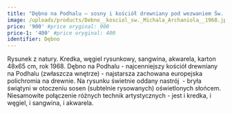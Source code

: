 ```yaml
---
title: "Dębno na Podhalu – sosny i kościół drewniany pod wezwaniem Św. Michała Archanioła (1968)"
image: /uploads/products/Debno__kosciol_sw._Michala_Archaniola__1968.jpg
price: '900' #price oryginal: 900
price-1: '400' #price oryginal: 400
identifier: Dębno
---
```


Rysunek z natury. Kredka, węgiel rysunkowy, sangwina, akwarela, karton 48x65 cm, rok 1968. Dębno na Podhalu - najcenniejszy kościół drewniany na Podhalu (zwłaszcza wnętrze) - najstarsza zachowana europejska polichromia na drewnie.
Na rysunku świetnie oddany nastrój  - bryła świątyni w otoczeniu sosen (subtelnie rysowanych) oświetlonych słońcem. Niesamowite połączenie różnych technik artystycznych - jest i kredka, i węgiel, i sangwina, i akwarela.